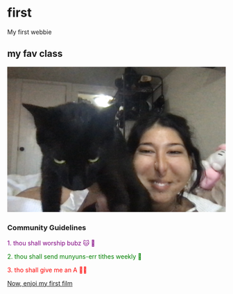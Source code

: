 # first
My first webbie

## my fav class
![alt text](pic.jpg)

### Community Guidelines
<span style="color:purple"> 1. thou shall worship bubz :cat: 🌙

<span style="color:green">2. thou shall send munyuns-err tithes weekly  💼

<span style="color:red">3. tho shall give me an A 💯🥇

[Now, enjoi my first film](https://www.youtube.com/shorts/UJQOzFs5Qi8) 
